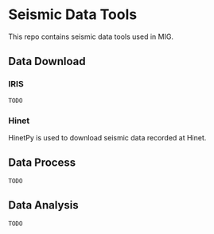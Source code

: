 # Seismic Data Tools

This repo contains seismic data tools used in MIG.


## Data Download

### IRIS

`TODO`


### Hinet

HinetPy is used to download seismic data recorded at Hinet.


## Data Process

`TODO`


## Data Analysis

`TODO`


